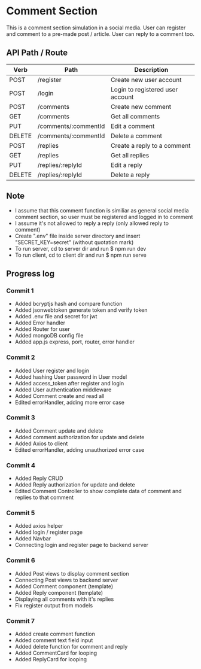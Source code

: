 # Comment Section 
This is a comment section simulation in a social media.
User can register and comment to a pre-made post / article.
User can reply to a comment too.

## API Path / Route
|Verb |Path |Description |
|---|---|---|
|POST |/register | Create new user account  |
|POST |/login | Login to registered user account   |
|POST |/comments | Create new comment   |
|GET |/comments | Get all comments   |
|PUT |/comments/:commentId | Edit a comment   |
|DELETE |/comments/:commentId | Delete a comment   |
|POST |/replies | Create a reply to a comment   |
|GET |/replies | Get all replies   |
|PUT |/replies/:replyId | Edit a reply   |
|DELETE |/replies/:replyId | Delete a reply   |



## Note
- I assume that this comment function is similiar as general social media comment section, so user must be registered and logged in to comment
- I assume it's not allowed to reply a reply (only allowed reply to comment)
- Create ".env" file inside server directory and insert "SECRET_KEY=secret" (without quotation mark)
- To run server, cd to server dir and run $ npm run dev
- To run client, cd to client dir and run $ npm run serve

## Progress log
### Commit 1
- Added bcryptjs hash and compare function
- Added jsonwebtoken generate token and verify token
- Added .env file and secret for jwt
- Added Error handler
- Added Router for user
- Added mongoDB config file
- Added app.js express, port, router, error handler
### Commit 2
- Added User register and login
- Added hashing User password in User model
- Added access_token after register and login
- Added User authentication middleware
- Added Comment create and read all
- Edited errorHandler, adding more error case
### Commit 3
- Added Comment update and delete
- Added comment authorization for update and delete
- Added Axios to client
- Edited errorHandler, adding unauthorized error case
### Commit 4
- Added Reply CRUD
- Added Reply authorization for update and delete
- Edited Comment Controller to show complete data of comment and replies to that comment
### Commit 5
- Added axios helper
- Added login / register page
- Added Navbar
- Connecting login and register page to backend server
### Commit 6
- Added Post views to display comment section
- Connecting Post views to backend server
- Added Comment component (template)
- Added Reply component (template)
- Displaying all comments with it's replies
- Fix register output from models
### Commit 7
- Added create comment function
- Added comment text field input
- Added delete function for comment and reply
- Added CommentCard for looping
- Added ReplyCard for looping
